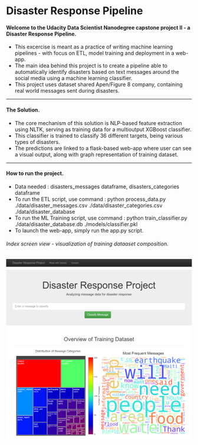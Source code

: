 # Disaster Response Pipeline

#### Welcome to the Udacity Data Scientist Nanodegree capstone project II - a Disaster Response Pipeline.<br>
- This excercise is meant as a practice of writing machine learning pipelines - with focus on ETL, model training and deployment in a web-app.<br>
- The main idea behind this project is to create a pipeline able to automatically identify disasters based on text messages around the social media using a machine learning classifier.<br>
- This project uses dataset shared Apen/Figure 8 company, containing real world messages sent during disasters.<br>

-----------

#### The Solution.<br>
- The core mechanism of this solution is NLP-based feature extraction using NLTK, serving as training data for a multioutput XGBoost classifier.<br>
- This classifier is trained to classify 36 different targets, being various types of disasters.<br>
- The predictions are linked to a flask-based web-app where user can see a visual output, along with graph representation of training dataset.<br>

-----------

#### How to run the project.<br>
- Data needed : disasters_messages dataframe, disasters_categories dataframe <br>
- To run the ETL script, use command :             python process_data.py ./data/disaster_messages.csv ./data/disaster_categories.csv ./data/disaster_database    <br>
- To run the ML Training script, use command :     python train_classifier.py ./data/disaster_database.db ./models/classifier.pkl   <br>
- To launch the web-app, simply run the app.py script.<br>

###### Index screen view - visualization of training dataaset composition.<br>
![Project Diagram](screenshots/index.png)
